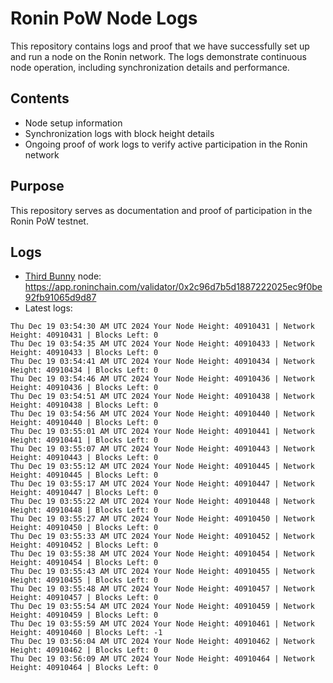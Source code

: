 # Ronin PoW Node Logs

This repository contains logs and proof that we have successfully set up and run a node on the Ronin network. The logs demonstrate continuous node operation, including synchronization details and performance.

## Contents

- Node setup information
- Synchronization logs with block height details
- Ongoing proof of work logs to verify active participation in the Ronin network

## Purpose

This repository serves as documentation and proof of participation in the Ronin PoW testnet.

## Logs

- [Third Bunny](https://thirdbunny.xyz/) node: https://app.roninchain.com/validator/0x2c96d7b5d1887222025ec9f0be92fb91065d9d87
- Latest logs:
```
Thu Dec 19 03:54:30 AM UTC 2024 Your Node Height: 40910431 | Network Height: 40910431 | Blocks Left: 0
Thu Dec 19 03:54:35 AM UTC 2024 Your Node Height: 40910433 | Network Height: 40910433 | Blocks Left: 0
Thu Dec 19 03:54:41 AM UTC 2024 Your Node Height: 40910434 | Network Height: 40910434 | Blocks Left: 0
Thu Dec 19 03:54:46 AM UTC 2024 Your Node Height: 40910436 | Network Height: 40910436 | Blocks Left: 0
Thu Dec 19 03:54:51 AM UTC 2024 Your Node Height: 40910438 | Network Height: 40910438 | Blocks Left: 0
Thu Dec 19 03:54:56 AM UTC 2024 Your Node Height: 40910440 | Network Height: 40910440 | Blocks Left: 0
Thu Dec 19 03:55:01 AM UTC 2024 Your Node Height: 40910441 | Network Height: 40910441 | Blocks Left: 0
Thu Dec 19 03:55:07 AM UTC 2024 Your Node Height: 40910443 | Network Height: 40910443 | Blocks Left: 0
Thu Dec 19 03:55:12 AM UTC 2024 Your Node Height: 40910445 | Network Height: 40910445 | Blocks Left: 0
Thu Dec 19 03:55:17 AM UTC 2024 Your Node Height: 40910447 | Network Height: 40910447 | Blocks Left: 0
Thu Dec 19 03:55:22 AM UTC 2024 Your Node Height: 40910448 | Network Height: 40910448 | Blocks Left: 0
Thu Dec 19 03:55:27 AM UTC 2024 Your Node Height: 40910450 | Network Height: 40910450 | Blocks Left: 0
Thu Dec 19 03:55:33 AM UTC 2024 Your Node Height: 40910452 | Network Height: 40910452 | Blocks Left: 0
Thu Dec 19 03:55:38 AM UTC 2024 Your Node Height: 40910454 | Network Height: 40910454 | Blocks Left: 0
Thu Dec 19 03:55:43 AM UTC 2024 Your Node Height: 40910455 | Network Height: 40910455 | Blocks Left: 0
Thu Dec 19 03:55:48 AM UTC 2024 Your Node Height: 40910457 | Network Height: 40910457 | Blocks Left: 0
Thu Dec 19 03:55:54 AM UTC 2024 Your Node Height: 40910459 | Network Height: 40910459 | Blocks Left: 0
Thu Dec 19 03:55:59 AM UTC 2024 Your Node Height: 40910461 | Network Height: 40910460 | Blocks Left: -1
Thu Dec 19 03:56:04 AM UTC 2024 Your Node Height: 40910462 | Network Height: 40910462 | Blocks Left: 0
Thu Dec 19 03:56:09 AM UTC 2024 Your Node Height: 40910464 | Network Height: 40910464 | Blocks Left: 0
```

